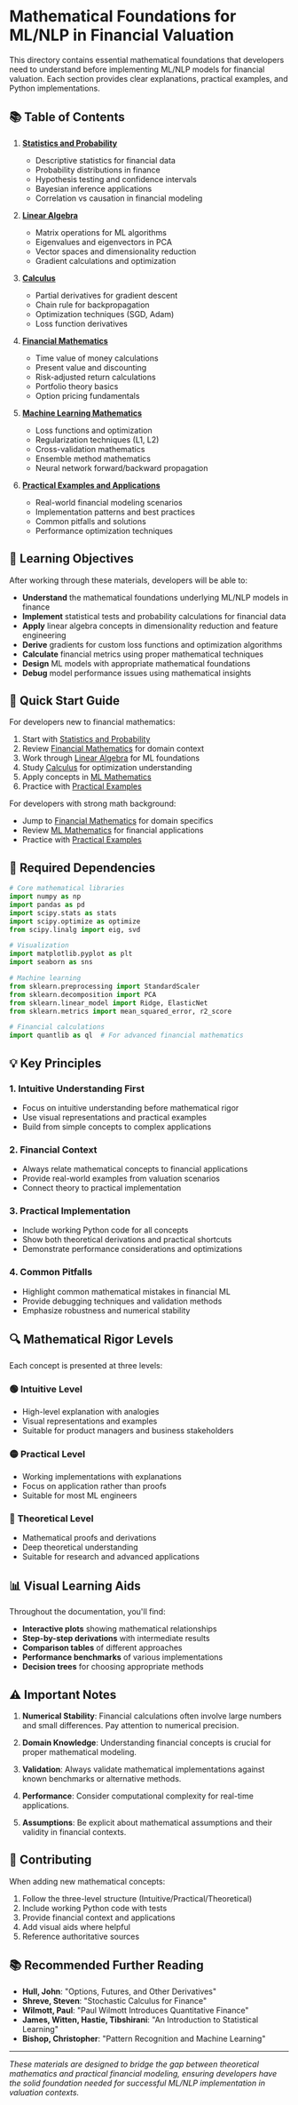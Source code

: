 # Mathematical Foundations for ML/NLP in Financial Valuation

This directory contains essential mathematical foundations that developers need to understand before implementing ML/NLP models for financial valuation. Each section provides clear explanations, practical examples, and Python implementations.

## 📚 Table of Contents

1. **[Statistics and Probability](./01_statistics_probability.md)**
   - Descriptive statistics for financial data
   - Probability distributions in finance
   - Hypothesis testing and confidence intervals
   - Bayesian inference applications
   - Correlation vs causation in financial modeling

2. **[Linear Algebra](./02_linear_algebra.md)**
   - Matrix operations for ML algorithms
   - Eigenvalues and eigenvectors in PCA
   - Vector spaces and dimensionality reduction
   - Gradient calculations and optimization

3. **[Calculus](./03_calculus.md)**
   - Partial derivatives for gradient descent
   - Chain rule for backpropagation
   - Optimization techniques (SGD, Adam)
   - Loss function derivatives

4. **[Financial Mathematics](./04_financial_mathematics.md)**
   - Time value of money calculations
   - Present value and discounting
   - Risk-adjusted return calculations
   - Portfolio theory basics
   - Option pricing fundamentals

5. **[Machine Learning Mathematics](./05_ml_mathematics.md)**
   - Loss functions and optimization
   - Regularization techniques (L1, L2)
   - Cross-validation mathematics
   - Ensemble method mathematics
   - Neural network forward/backward propagation

6. **[Practical Examples and Applications](./06_practical_examples.md)**
   - Real-world financial modeling scenarios
   - Implementation patterns and best practices
   - Common pitfalls and solutions
   - Performance optimization techniques

## 🎯 Learning Objectives

After working through these materials, developers will be able to:

- **Understand** the mathematical foundations underlying ML/NLP models in finance
- **Implement** statistical tests and probability calculations for financial data
- **Apply** linear algebra concepts in dimensionality reduction and feature engineering
- **Derive** gradients for custom loss functions and optimization algorithms
- **Calculate** financial metrics using proper mathematical techniques
- **Design** ML models with appropriate mathematical foundations
- **Debug** model performance issues using mathematical insights

## 🚀 Quick Start Guide

For developers new to financial mathematics:

1. Start with [Statistics and Probability](./01_statistics_probability.md)
2. Review [Financial Mathematics](./04_financial_mathematics.md) for domain context
3. Work through [Linear Algebra](./02_linear_algebra.md) for ML foundations
4. Study [Calculus](./03_calculus.md) for optimization understanding
5. Apply concepts in [ML Mathematics](./05_ml_mathematics.md)
6. Practice with [Practical Examples](./06_practical_examples.md)

For developers with strong math background:
- Jump to [Financial Mathematics](./04_financial_mathematics.md) for domain specifics
- Review [ML Mathematics](./05_ml_mathematics.md) for financial applications
- Practice with [Practical Examples](./06_practical_examples.md)

## 🔧 Required Dependencies

```python
# Core mathematical libraries
import numpy as np
import pandas as pd
import scipy.stats as stats
import scipy.optimize as optimize
from scipy.linalg import eig, svd

# Visualization
import matplotlib.pyplot as plt
import seaborn as sns

# Machine learning
from sklearn.preprocessing import StandardScaler
from sklearn.decomposition import PCA
from sklearn.linear_model import Ridge, ElasticNet
from sklearn.metrics import mean_squared_error, r2_score

# Financial calculations
import quantlib as ql  # For advanced financial mathematics
```

## 💡 Key Principles

### 1. Intuitive Understanding First
- Focus on intuitive understanding before mathematical rigor
- Use visual representations and practical examples
- Build from simple concepts to complex applications

### 2. Financial Context
- Always relate mathematical concepts to financial applications
- Provide real-world examples from valuation scenarios
- Connect theory to practical implementation

### 3. Practical Implementation
- Include working Python code for all concepts
- Show both theoretical derivations and practical shortcuts
- Demonstrate performance considerations and optimizations

### 4. Common Pitfalls
- Highlight common mathematical mistakes in financial ML
- Provide debugging techniques and validation methods
- Emphasize robustness and numerical stability

## 🔍 Mathematical Rigor Levels

Each concept is presented at three levels:

### 🟢 **Intuitive Level**
- High-level explanation with analogies
- Visual representations and examples
- Suitable for product managers and business stakeholders

### 🟡 **Practical Level**  
- Working implementations with explanations
- Focus on application rather than proofs
- Suitable for most ML engineers

### 🔴 **Theoretical Level**
- Mathematical proofs and derivations
- Deep theoretical understanding
- Suitable for research and advanced applications

## 📊 Visual Learning Aids

Throughout the documentation, you'll find:

- **Interactive plots** showing mathematical relationships
- **Step-by-step derivations** with intermediate results
- **Comparison tables** of different approaches
- **Performance benchmarks** of various implementations
- **Decision trees** for choosing appropriate methods

## ⚠️ Important Notes

1. **Numerical Stability**: Financial calculations often involve large numbers and small differences. Pay attention to numerical precision.

2. **Domain Knowledge**: Understanding financial concepts is crucial for proper mathematical modeling.

3. **Validation**: Always validate mathematical implementations against known benchmarks or alternative methods.

4. **Performance**: Consider computational complexity for real-time applications.

5. **Assumptions**: Be explicit about mathematical assumptions and their validity in financial contexts.

## 🤝 Contributing

When adding new mathematical concepts:

1. Follow the three-level structure (Intuitive/Practical/Theoretical)
2. Include working Python code with tests
3. Provide financial context and applications
4. Add visual aids where helpful
5. Reference authoritative sources

## 📚 Recommended Further Reading

- **Hull, John**: "Options, Futures, and Other Derivatives"
- **Shreve, Steven**: "Stochastic Calculus for Finance"
- **Wilmott, Paul**: "Paul Wilmott Introduces Quantitative Finance"
- **James, Witten, Hastie, Tibshirani**: "An Introduction to Statistical Learning"
- **Bishop, Christopher**: "Pattern Recognition and Machine Learning"

---

*These materials are designed to bridge the gap between theoretical mathematics and practical financial modeling, ensuring developers have the solid foundation needed for successful ML/NLP implementation in valuation contexts.*